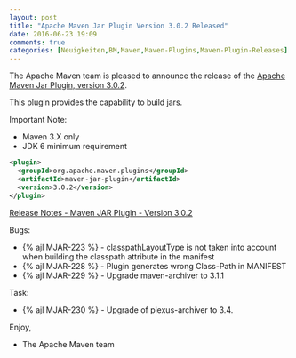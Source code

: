 ```yaml
---
layout: post
title: "Apache Maven Jar Plugin Version 3.0.2 Released"
date: 2016-06-23 19:09
comments: true
categories: [Neuigkeiten,BM,Maven,Maven-Plugins,Maven-Plugin-Releases]
---
```

The Apache Maven team is pleased to announce the release of the 
[Apache Maven Jar Plugin, version 3.0.2](https://maven.apache.org/plugins/maven-jar-plugin/).

This plugin provides the capability to build jars.

Important Note: 

 * Maven 3.X only
 * JDK 6 minimum requirement


``` xml
<plugin>
  <groupId>org.apache.maven.plugins</groupId>
  <artifactId>maven-jar-plugin</artifactId>
  <version>3.0.2</version>
</plugin>
```

<!-- more -->

[Release Notes - Maven JAR Plugin - Version 3.0.2](https://issues.apache.org/jira/secure/ReleaseNote.jspa?projectId=12317526&version=12336062)

Bugs:

 * {% ajl MJAR-223 %} - classpathLayoutType is not taken into account when building the classpath attribute in the manifest
 * {% ajl MJAR-228 %} - Plugin generates wrong Class-Path in MANIFEST
 * {% ajl MJAR-229 %} - Upgrade maven-archiver to 3.1.1

Task:

 * {% ajl MJAR-230 %} - Upgrade of plexus-archiver to 3.4.

Enjoy,

- The Apache Maven team
